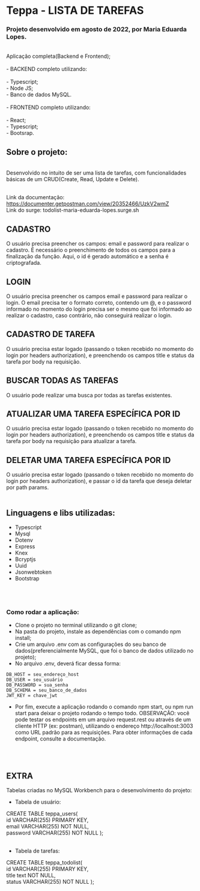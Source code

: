 # Teppa - LISTA DE TAREFAS

### Projeto desenvolvido em agosto de 2022, por Maria Eduarda Lopes. 
<br>
Aplicação completa(Backend e Frontend);
<br>
<br>
- BACKEND completo utilizando:
<br>
<br>
- Typescript;
<br>
- Node JS;
<br>
- Banco de dados MySQL.
<br>
<br>
- FRONTEND completo utilizando:
<br>
<br>
- React;
<br>
- Typescript;
<br>
- Bootsrap.

## Sobre o projeto:
<br>
Desenvolvido no intuito de ser uma lista de tarefas, com funcionalidades básicas de um CRUD(Create, Read, Update e Delete).
<br>
<br>

Link da documentação: https://documenter.getpostman.com/view/20352466/UzkV2wmZ
<br>
Link do surge: todolist-maria-eduarda-lopes.surge.sh
<br>

## CADASTRO
O usuário precisa preencher os campos: email e password para realizar o cadastro. É necessário o preenchimento de todos os campos para a finalização da função. Aqui, o id é gerado automático e a senha é criptografada.
<br>
## LOGIN
O usuário precisa preencher os campos email e password para realizar o login. O email precisa ter o formato correto, contendo um @, e o password informado no momento do login precisa ser o mesmo que foi informado ao realizar o cadastro, caso contrário, não conseguirá realizar o login.
<br>
## CADASTRO DE TAREFA
O usuário precisa estar logado (passando o token recebido no momento do login por headers authorization), e preenchendo os campos title e status da tarefa por body na requisição.
<br>
## BUSCAR TODAS AS TAREFAS
O usuário pode realizar uma busca por todas as tarefas existentes.
<br>
## ATUALIZAR UMA TAREFA ESPECÍFICA POR ID
O usuário precisa estar logado (passando o token recebido no momento do login por headers authorization), e preenchendo os campos title e status da tarefa por body na requisição para atualizar a tarefa.
<br>
## DELETAR UMA TAREFA ESPECÍFICA POR ID
O usuário precisa estar logado (passando o token recebido no momento do login por headers authorization), e passar o id da tarefa que deseja deletar por path params.
<br>
<br>

## Linguagens e libs utilizadas:
- Typescript
- Mysql
- Dotenv
- Express
- Knex
- Bcryptjs
- Uuid
- Jsonwebtoken
- Bootstrap
<br>
<br>

### Como rodar a aplicação:
- Clone o projeto no terminal utilizando o git clone;
- Na pasta do projeto, instale as dependências com o comando npm install;
- Crie um arquivo .env com as configurações do seu banco de dados(preferencialmente MySQL, que foi o banco de dados utilizado no projeto);
- No arquivo .env, deverá ficar dessa forma:

```
DB_HOST = seu_endereço_host
DB_USER = seu_usuário
DB_PASSWORD = sua_senha
DB_SCHEMA = seu_banco_de_dados
JWT_KEY = chave_jwt
```
- Por fim, execute a aplicação rodando o comando npm start, ou npm run start para deixar o projeto rodando o tempo todo.
OBSERVAÇÃO: você pode testar os endpoints em um arquivo request.rest ou através de um cliente HTTP (ex: postman), utilizando o endereço http://localhost:3003 como URL padrão para as requisições. Para obter informações de cada endpoint, consulte a documentação.
<br>
<br>

## EXTRA

Tabelas criadas no MySQL Workbench para o desenvolvimento do projeto:

- Tabela de usuário:

CREATE TABLE teppa_users(
<br>
	  id VARCHAR(255) PRIMARY KEY,
  <br>
    email VARCHAR(255) NOT NULL,
    <br>
    password VARCHAR(255) NOT NULL
);
<br>
<br>

- Tabela de tarefas:

CREATE TABLE teppa_todolist(
   <br>
  	id VARCHAR(255) PRIMARY KEY,
    <br>
    title text NOT NULL,
      <br>
    status VARCHAR(255) NOT NULL
);
<br>

